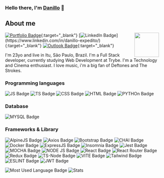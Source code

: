 ### Hello there, I'm [Danillo](https://danillo-expedito.github.io/) 🤘


## About me

<img align="right" width=80px src="https://media2.giphy.com/media/v1.Y2lkPTc5MGI3NjExYzJhbWw4eHdjMHpmYTVkbnZicXoxcndtZ3I5cmNndm9tOWYwa3A0bSZlcD12MV9pbnRlcm5hbF9naWZfYnlfaWQmY3Q9Zw/XXYkaKVk1Luda/giphy.gif" />

[![Portfolio Badge](https://img.shields.io/badge/Portfolio-255E63?style=for-the-badge&logo=About.me&logoColor=white)](https://danillo-expedito.github.io){:target="_blank"}
[![LinkedIn Badge](https://img.shields.io/badge/LinkedIn-0077B5?style=for-the-badge&logo=linkedin&logoColor=white&link=[https://](https://www.linkedin.com/in/danillo-expedito/)https://www.linkedin.com/in/danillo-expedito/)](https://www.linkedin.com/in/danillo-expedito/){:target="_blank"}
[![Outlook Badge](https://img.shields.io/badge/Microsoft_Outlook-0078D4?style=for-the-badge&logo=microsoft-outlook&logoColor=white&link=mailto:dnashy@hotmail.com)](mailto:dnashy@hotmail.com){:target="_blank"}

I'm 23yo and live in Itu, São Paulo, Brazil. I'm a Full Stack developer, currently studying Web Development at Trybe.
I'm a Technology and Cinema enthusiast.
I love music, i'm a big fan of Deftones and The Strokes.

### Programming languages
![JS Badge](https://img.shields.io/badge/JavaScript-323330?style=for-the-badge&logo=javascript&logoColor=F7DF1E)
![TS Badge](https://img.shields.io/badge/TypeScript-007ACC?style=for-the-badge&logo=typescript&logoColor=white)
![CSS Badge](	https://img.shields.io/badge/CSS3-1572B6?style=for-the-badge&logo=css3&logoColor=white)
![HTML Badge](https://img.shields.io/badge/HTML5-E34F26?style=for-the-badge&logo=html5&logoColor=white)
![PYTHOn Badge](https://img.shields.io/badge/Python-FFD43B?style=for-the-badge&logo=python&logoColor=blue)

### Database 
![MYSQL Badge](https://img.shields.io/badge/MySQL-005C84?style=for-the-badge&logo=mysql&logoColor=white)

### Frameworks & Library
![AlpineJS Badge](https://img.shields.io/badge/Alpine%20JS-8BC0D0?style=for-the-badge&logo=alpinedotjs&logoColor=black)
![Axios Badge](https://img.shields.io/badge/axios-671ddf?&style=for-the-badge&logo=axios&logoColor=white)
![Bootstrap Badge](https://img.shields.io/badge/Bootstrap-563D7C?style=for-the-badge&logo=bootstrap&logoColor=white)
![CHAI Badge](https://img.shields.io/badge/chai-A30701?style=for-the-badge&logo=chai&logoColor=white)
![Docker Badge](https://img.shields.io/badge/Docker-2CA5E0?style=for-the-badge&logo=docker&logoColor=white)
![ExpressJS Badge](https://img.shields.io/badge/Express%20js-000000?style=for-the-badge&logo=express&logoColor=white)
![Insomnia Badge](https://img.shields.io/badge/Insomnia-5849be?style=for-the-badge&logo=Insomnia&logoColor=white)
![Jest Badge](https://img.shields.io/badge/Jest-C21325?style=for-the-badge&logo=jest&logoColor=white)
![MOCHA Badge](	https://img.shields.io/badge/Mocha-8D6748?style=for-the-badge&logo=Mocha&logoColor=white)
![NODE JS Badge](https://img.shields.io/badge/Node%20js-339933?style=for-the-badge&logo=nodedotjs&logoColor=white)
![React Badge](https://img.shields.io/badge/React-20232A?style=for-the-badge&logo=react&logoColor=61DAFB)
![React Router Badge](https://img.shields.io/badge/React_Router-CA4245?style=for-the-badge&logo=react-router&logoColor=white)
![Redux Badge](https://img.shields.io/badge/Redux-593D88?style=for-the-badge&logo=redux&logoColor=white)
![TS-Node Badge](https://img.shields.io/badge/ts--node-3178C6?style=for-the-badge&logo=ts-node&logoColor=white)
![VITE Badge](https://img.shields.io/badge/Vite-B73BFE?style=for-the-badge&logo=vite&logoColor=FFD62E)
![Tailwind Badge](https://img.shields.io/badge/Tailwind_CSS-38B2AC?style=for-the-badge&logo=tailwind-css&logoColor=white)
![ESLINT Badge](https://img.shields.io/badge/eslint-3A33D1?style=for-the-badge&logo=eslint&logoColor=white)
![JWT Badge](https://img.shields.io/badge/JWT-000000?style=for-the-badge&logo=JSON%20web%20tokens&logoColor=white)


![Most Used Language Badge](https://github-readme-stats.vercel.app/api/top-langs/?username=danillo-expedito&theme=tokyonight)
![Stats](https://github-readme-stats-git-masterrstaa-rickstaa.vercel.app/api?username=danillo-expedito&theme=tokyonight)
